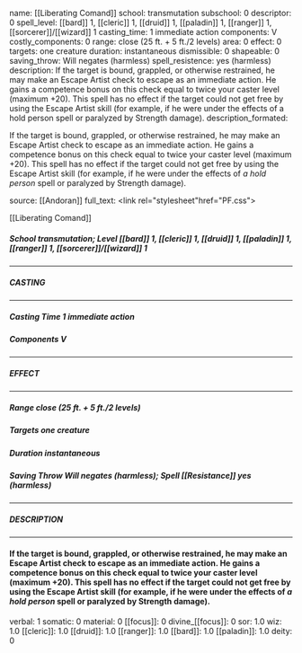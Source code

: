 name: [[Liberating Comand]]
school: transmutation
subschool: 0
descriptor: 0
spell_level: [[bard]] 1, [[cleric]] 1, [[druid]] 1, [[paladin]] 1, [[ranger]] 1, [[sorcerer]]/[[wizard]] 1
casting_time: 1 immediate action
components: V
costly_components: 0
range: close (25 ft. + 5 ft./2 levels)
area: 0
effect: 0
targets: one creature
duration: instantaneous
dismissible: 0
shapeable: 0
saving_throw: Will negates (harmless)
spell_resistence: yes (harmless)
description: If the target is bound, grappled, or otherwise restrained, he may make an Escape Artist check to escape as an immediate action. He gains a competence bonus on this check equal to twice your caster level (maximum +20). This spell has no effect if the target could not get free by using the Escape Artist skill (for example, if he were under the effects of a hold person spell or paralyzed by Strength damage).
description_formated: <p>If the target is bound, grappled, or otherwise restrained, he may make an Escape Artist check to escape as an immediate action. He gains a competence bonus on this check equal to twice your caster level (maximum +20). This spell has no effect if the target could not get free by using the Escape Artist skill (for example, if he were under the effects of <i>a hold person</i> spell or paralyzed by Strength damage).</p>
source: [[Andoran]]
full_text: <link rel="stylesheet"href="PF.css"><div class="heading"><p class="alignleft">[[Liberating Comand]]</p><div style="clear: both;"></div></div><div><h5><b>School </b>transmutation; <b>Level </b>[[bard]] 1, [[cleric]] 1, [[druid]] 1, [[paladin]] 1, [[ranger]] 1, [[sorcerer]]/[[wizard]] 1</h5></div><hr/><div><h5><b>CASTING</b></h5></div><hr/><div><h5><b>Casting Time </b>1 immediate action</h5><h5><b>Components </b>V</h5></div><hr/><div><h5><b>EFFECT</b></h5></div><hr/><div><h5><b>Range </b>close (25 ft. + 5 ft./2 levels)</h5><h5><b>Targets </b>one creature</h5><h5><b>Duration </b>instantaneous</h5><h5><b>Saving Throw </b>Will negates (harmless); <b>Spell [[Resistance]] </b>yes (harmless)</h5></div><hr/><div><h5><b>DESCRIPTION</b></h5></div><hr/><div><h4><p>If the target is bound, grappled, or otherwise restrained, he may make an Escape Artist check to escape as an immediate action. He gains a competence bonus on this check equal to twice your caster level (maximum +20). This spell has no effect if the target could not get free by using the Escape Artist skill (for example, if he were under the effects of <i>a hold person</i> spell or paralyzed by Strength damage).</p></h4></div>
verbal: 1
somatic: 0
material: 0
[[focus]]: 0
divine_[[focus]]: 0
sor: 1.0
wiz: 1.0
[[cleric]]: 1.0
[[druid]]: 1.0
[[ranger]]: 1.0
[[bard]]: 1.0
[[paladin]]: 1.0
deity: 0
